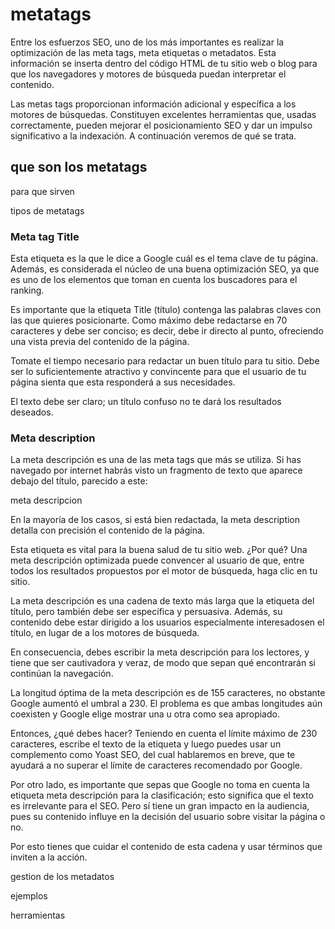 # metatags

Entre los esfuerzos SEO, uno de los más importantes es realizar la optimización de las meta tags, meta etiquetas o metadatos. Esta información se inserta dentro del código HTML de tu sitio web o blog para que los navegadores y motores de búsqueda puedan interpretar el contenido.

Las metas tags proporcionan información adicional y específica a los motores de búsquedas. Constituyen excelentes herramientas que, usadas correctamente, pueden mejorar el posicionamiento SEO y dar un impulso significativo a la indexación.  A continuación veremos de qué se trata.

## que son los metatags



para que sirven

tipos de metatags



### Meta tag Title

Esta etiqueta es la que le dice a Google cuál es el tema clave de tu página. Además, es considerada el núcleo de una buena optimización SEO, ya que es uno de los elementos que toman en cuenta los buscadores para el ranking.

Es importante que la etiqueta Title (título) contenga las palabras claves con las que quieres posicionarte. Como máximo debe redactarse en 70 caracteres y debe ser conciso; es decir, debe ir directo al punto, ofreciendo una vista previa del contenido de la página.

Tomate el tiempo necesario para redactar un buen título para tu sitio. Debe ser lo suficientemente atractivo y convincente para que el usuario de tu página sienta que esta responderá a sus necesidades.

El  texto debe ser claro; un título confuso no te dará los resultados deseados.

### Meta description

La meta descripción es una de las meta tags que más se utiliza. Si has navegado por internet habrás visto un fragmento de texto que aparece debajo del título, parecido a este:

meta descripcion

En la mayoría de los casos, si está bien redactada, la meta description detalla con precisión el contenido de la página.

Esta etiqueta es vital para la buena salud de tu sitio web. ¿Por qué? Una meta descripción optimizada puede convencer al usuario de que, entre todos los resultados propuestos por el motor de búsqueda, haga clic en tu sitio.

La meta descripción es una cadena de texto más larga que la etiqueta del título, pero  también debe ser específica y persuasiva. Además, su contenido debe estar dirigido a los usuarios especialmente interesados ​​en el título, en lugar de a los motores de búsqueda.

En consecuencia, debes  escribir la meta descripción para los lectores, y tiene que ser cautivadora y veraz, de modo que sepan qué encontrarán si continúan la navegación.

La longitud óptima de la meta descripción es de 155 caracteres, no obstante Google aumentó el umbral a 230. El problema es que ambas longitudes aún coexisten y Google elige mostrar una u otra como sea apropiado.

Entonces, ¿qué debes hacer? Teniendo en cuenta el límite máximo de 230 caracteres, escribe el texto de la etiqueta  y luego puedes usar un complemento como Yoast SEO, del cual hablaremos en breve, que te ayudará a no superar el límite de caracteres recomendado por Google.

Por otro lado, es importante que sepas que Google no toma en cuenta la etiqueta meta descripción para la clasificación; esto significa que el texto es irrelevante para el SEO. Pero sí tiene un gran impacto en la audiencia, pues su contenido influye en la decisión del usuario sobre visitar la página o no.

Por esto tienes que cuidar el contenido de esta cadena y usar términos que inviten a la acción.





gestion de los metadatos

ejemplos

herramientas

